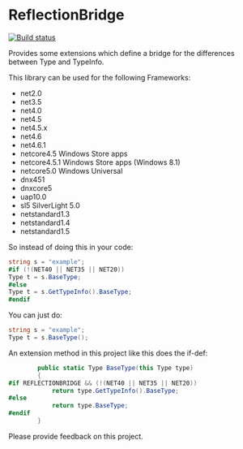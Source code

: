 # ReflectionBridge

[![Build status](https://ci.appveyor.com/api/projects/status/xe3rcxeyyvfr9kwc?svg=true)](https://ci.appveyor.com/project/StefH/ReflectionBridge)

Provides some extensions which define a bridge for the differences between Type and TypeInfo.

This library can be used for the following Frameworks:
- net2.0
- net3.5
- net4.0
- net4.5
- net4.5.x
- net4.6
- net4.6.1
- netcore4.5 Windows Store apps
- netcore4.5.1 Windows Store apps (Windows 8.1)
- netcore5.0 Windows Universal
- dnx451
- dnxcore5
- uap10.0
- sl5 SilverLight 5.0
- netstandard1.3
- netstandard1.4
- netstandard1.5


So instead of doing this in your code:
```c#
string s = "example";
#if (!(NET40 || NET35 || NET20))
Type t = s.BaseType;
#else
Type t = s.GetTypeInfo().BaseType;
#endif
```

You can just do:
```c#
string s = "example";
Type t = s.BaseType();
```

An extension method in this project like this does the if-def:
```c#
        public static Type BaseType(this Type type)
        {
#if REFLECTIONBRIDGE && (!(NET40 || NET35 || NET20))
            return type.GetTypeInfo().BaseType;
#else
            return type.BaseType;
#endif
        }
```

Please provide feedback on this project.